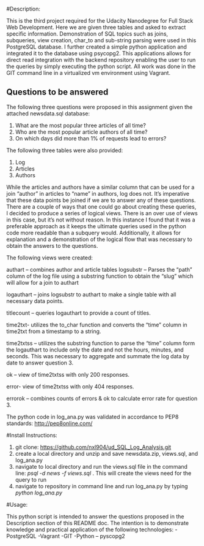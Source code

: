 #Description: 

This is the third project required for the Udacity Nanodegree for Full Stack Web Development. Here we are given three tables and asked to extract specific information. Demonstration of SQL topics such as joins, subqueries, view creation, char_to and sub-string parsing were used in this PostgreSQL database. I further created a simple python application and integrated it to the database using psycopg2. This applications allows for direct read integration with the backend repository enabling the user to run the queries by simply executing the python script.  All work was done in the GIT command line in a virtualized vm environment using Vagrant. 

## Questions to be answered

The following three questions were proposed in this assignment given the attached newsdata.sql database:
1.	What are the most popular three articles of all time? 
2.	Who are the most popular article authors of all time? 
3.	On which days did more than 1% of requests lead to errors? 

The following three tables were also provided: 
1.	Log
2.	Articles
3.	Authors

While the articles and authors have a similar column that can be used for a join “author” in articles to “name” in authors, log does not. It’s imperative that these data points be joined if we are to answer any of these questions. There are a couple of ways that one could go about creating these queries, I decided to produce a series of logical views. There is an over use of views in this case, but it’s not without reason. In this instance I found that it was a preferable approach as it keeps the ultimate queries used in the python code more readable than a subquery would. Additionally, it allows for explanation and a demonstration of the logical flow that was necessary to obtain the answers to the questions. 

The following views were created:

authart – combines author and article tables
logsubstr – Parses the “path” column of the log file using a substring function to obtain the “slug” which will allow for a join to authart

logauthart – joins logsubstr to authart to make a single table with all necessary data points.

titlecount – queries logauthart to provide a count of titles.

time2txt- utilizes the to_char function and converts the “time” column in time2txt from a timestamp to a string.

time2txtss – utilizes the substring function to parse the “time” column form the logauthart to include only the date and not the hours, minutes, and seconds. This was necessary to aggregate and summate the log data by date to answer question 3. 

ok – view of time2txtss with only 200 responses.

error- view of time2txtss with only 404 responses.

errorok – combines counts of errors & ok to calculate error rate for question 3. 

The python code in log_ana.py was validated in accordance to PEP8 standards:  http://pep8online.com/

#Install Instructions: 

1.	git clone: https://github.com/nxl904/ud_SQL_Log_Analysis.git
2.	create a local directory and unzip and save newsdata.zip, views.sql, and log_ana.py
3.	navigate to local directory and run the views.sql file in the command line: *psql -d news -f views.sql*  . This will create the views need for the query to run
4.	navigate to repository in command line and run log_ana.py by typing *python log_ana.py*

#Usage: 

This python script is intended to answer the questions proposed in the Description section of this README doc. The intention is to demonstrate knowledge and practical application of the following technologies: 
-PostgreSQL
-Vagrant
-GIT
-Python – pyscopg2


